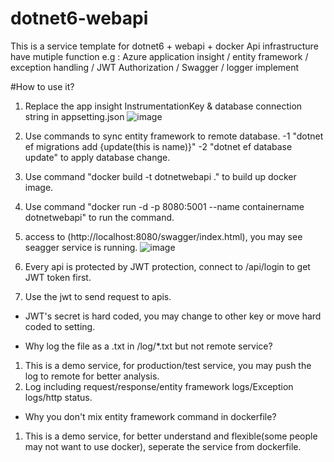 # dotnet6-webapi
This is a service template for dotnet6 + webapi + docker
Api infrastructure have mutiple function e.g : Azure application insight / entity framework / exception handling / JWT Authorization / Swagger / logger implement

#How to use it?
1. Replace the app insight InstrumentationKey & database connection string in appsetting.json
   ![image](https://github.com/Wayne5888/dotnet6-webapi/assets/63963809/128b84f4-1021-40ac-b7e2-cdda7a160eb1)

2. Use commands to sync entity framework to remote database.
   -1 "dotnet ef migrations add {update(this is name)}"
   -2 "dotnet ef database update" to apply database change.

3. Use command "docker build -t dotnetwebapi ." to build up docker image.

4. Use command "docker run -d -p 8080:5001 --name containername dotnetwebapi" to run the command.

5. access to (http://localhost:8080/swagger/index.html), you may see seagger service is running.
![image](https://github.com/Wayne5888/dotnet6-webapi/assets/63963809/dc4c6b29-35ec-4534-95b0-35c2e368122f)


6. Every api is protected by JWT protection, connect to /api/login to get JWT token first.

7. Use the jwt to send request to apis.
   


* JWT's secret is hard coded, you may change to other key or move hard coded to setting.

* Why log the file as a .txt in /log/*.txt but not remote service?
1. This is a demo service, for production/test service, you may push the log to remote for better analysis.
2. Log including request/response/entity framework logs/Exception logs/http status.

* Why you don't mix entity framework command in dockerfile?
1. This is a demo service, for better understand and flexible(some people may not want to use docker), seperate the service from dockerfile.







